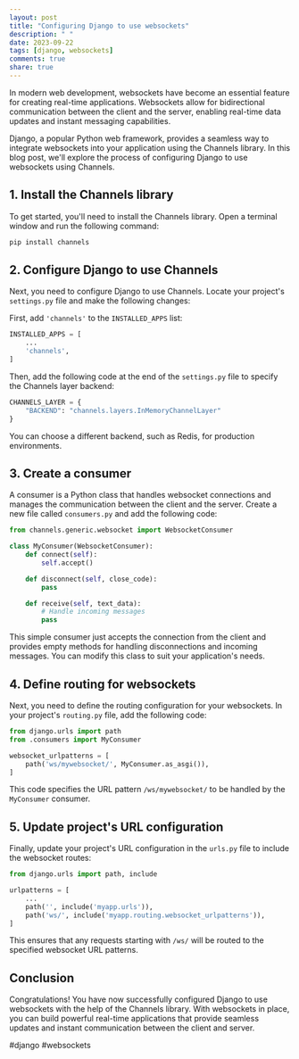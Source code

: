 ```yaml
---
layout: post
title: "Configuring Django to use websockets"
description: " "
date: 2023-09-22
tags: [django, websockets]
comments: true
share: true
---
```


In modern web development, websockets have become an essential feature for creating real-time applications. Websockets allow for bidirectional communication between the client and the server, enabling real-time data updates and instant messaging capabilities.

Django, a popular Python web framework, provides a seamless way to integrate websockets into your application using the Channels library. In this blog post, we'll explore the process of configuring Django to use websockets using Channels.

## 1. Install the Channels library

To get started, you'll need to install the Channels library. Open a terminal window and run the following command:

```python
pip install channels
```

## 2. Configure Django to use Channels

Next, you need to configure Django to use Channels. Locate your project's `settings.py` file and make the following changes:

First, add `'channels'` to the `INSTALLED_APPS` list:

```python
INSTALLED_APPS = [
    ...
    'channels',
]
```

Then, add the following code at the end of the `settings.py` file to specify the Channels layer backend:

```python
CHANNELS_LAYER = {
    "BACKEND": "channels.layers.InMemoryChannelLayer"
}
```

You can choose a different backend, such as Redis, for production environments.

## 3. Create a consumer

A consumer is a Python class that handles websocket connections and manages the communication between the client and the server. Create a new file called `consumers.py` and add the following code:

```python
from channels.generic.websocket import WebsocketConsumer

class MyConsumer(WebsocketConsumer):
    def connect(self):
        self.accept()

    def disconnect(self, close_code):
        pass

    def receive(self, text_data):
        # Handle incoming messages
        pass
```

This simple consumer just accepts the connection from the client and provides empty methods for handling disconnections and incoming messages. You can modify this class to suit your application's needs.

## 4. Define routing for websockets

Next, you need to define the routing configuration for your websockets. In your project's `routing.py` file, add the following code:

```python
from django.urls import path
from .consumers import MyConsumer

websocket_urlpatterns = [
    path('ws/mywebsocket/', MyConsumer.as_asgi()),
]
```

This code specifies the URL pattern `/ws/mywebsocket/` to be handled by the `MyConsumer` consumer.

## 5. Update project's URL configuration

Finally, update your project's URL configuration in the `urls.py` file to include the websocket routes:

```python
from django.urls import path, include

urlpatterns = [
    ...
    path('', include('myapp.urls')),
    path('ws/', include('myapp.routing.websocket_urlpatterns')),
]
```

This ensures that any requests starting with `/ws/` will be routed to the specified websocket URL patterns.

## Conclusion

Congratulations! You have now successfully configured Django to use websockets with the help of the Channels library. With websockets in place, you can build powerful real-time applications that provide seamless updates and instant communication between the client and server.

#django #websockets